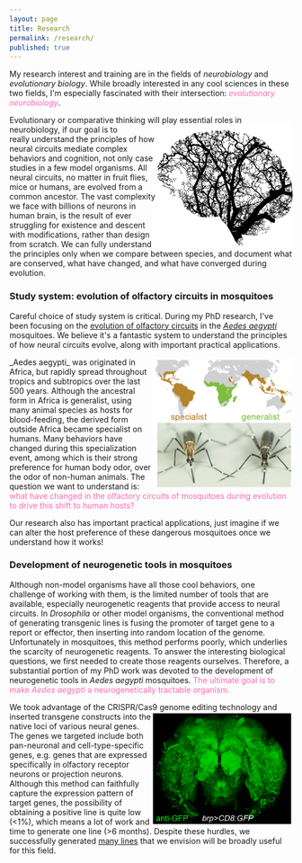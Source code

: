 ```yaml
---
layout: page
title: Research
permalink: /research/
published: true
---
```


My research interest and training are in the fields of _neurobiology_ and _evolutionary biology_.
While broadly interested in any cool sciences in these two fields, I'm especially fascinated with their intersection: <span style="color:HotPink">_evolutionary neurobiology_</span>.

Evolutionary or comparative thinking will play essential roles in neurobiology, if our goal is to
<img align="right" src="/images/brain_tree2.png" style="width:240px;height:216px;">  
really understand the principles of how neural circuits mediate complex behaviors and cognition, not only case studies in a few model organisms. All neural circuits, no matter in fruit flies, mice or humans, are evolved from a common ancestor.
The vast complexity we face with billions of neurons in human brain, is the result of ever struggling for existence and descent with modifications, rather than design from scratch. We can fully understand the principles only when we compare between species, and document what are conserved, what have changed, and what have converged during evolution.


### Study system: evolution of olfactory circuits in mosquitoes
Careful choice of study system is critical. During my PhD research, I've been focusing on the <ins>[evolution of olfactory circuits](https://doi.org/10.1007/s00359-020-01399-6)</ins> in the <ins>[_Aedes aegypti_](https://en.wikipedia.org/wiki/Aedes_aegypti)</ins> mosquitoes. We believe it's a fantastic system to understand the principles of how neural circuits evolve, along with important practical applications.    

<img align="right" src="/images/domestic_forest2.PNG" style="width:250px;height:234px;">
_Aedes aegypti_ was originated in Africa, but rapidly spread throughout tropics and subtropics over the last 500 years. Although the ancestral form in Africa is generalist, using many animal species as hosts for blood-feeding, the derived form outside Africa became specialist on humans. Many behaviors have changed during this specialization event, among which is their strong preference for human body odor, over the odor of non-human animals. The question we want to understand is:  <span style="color:HotPink">what have changed in the olfactory circuits of mosquitoes during evolution to drive this shift to human hosts?</span>

Our research also has important practical applications, just imagine if we can alter the host preference of these dangerous mosquitoes once we understand how it works!


### Development of neurogenetic tools in mosquitoes
Although non-model organisms have all those cool behaviors, one challenge of working with them, is the limited number of tools that are available, especially neurogenetic reagents that provide access to neural circuits. In _Drosophila_ or other model organisms, the conventional method of generating transgenic lines is fusing the promoter of target gene to a report or effector, then inserting into random location of the genome. Unfortunately in mosquitoes, this method performs poorly, which underlies the scarcity of neurogenetic reagents. To answer the interesting biological questions, we first needed to create those reagents ourselves. Therefore, a substantial portion of my PhD work was devoted to the development of neurogenetic tools in _Aedes aegypti_ mosquitoes. <span style="color:HotPink">The ultimate goal is to make _Aedes aegypti_ a neurogenetically tractable organism.</span>  

We took advantage of the CRISPR/Cas9 genome editing technology and inserted transgene
<img align="right" src="/images/brp_staining.PNG" style="width:250px;height:203px;"> constructs into the native loci of various neural genes. The genes we targeted include both pan-neuronal and cell-type-specific genes, e.g. genes that are expressed specifically in olfactory receptor neurons or projection neurons. Although this method can faithfully capture the expression pattern of target genes, the possibility of obtaining a positive line is quite low (<1%), which means a lot of work and time to generate one line (>6 months). Despite these hurdles, we successfully generated <ins>[many lines](https://www.biorxiv.org/content/10.1101/2020.08.22.262527v1)</ins> that we envision will be broadly useful for this field.
